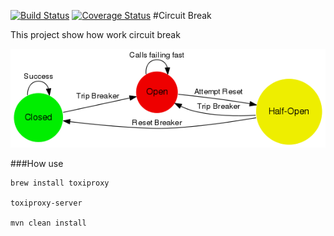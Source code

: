 [![Build Status](https://travis-ci.org/xabe/circuitBreak.svg?branch=master)](https://travis-ci.org/xabe/circuitBreak)
[![Coverage Status](https://coveralls.io/repos/github/xabe/circuitBreak/badge.svg?branch=master)](https://coveralls.io/github/xabe/circuitBreak?branch=master)
#Circuit Break

This project show how work circuit break
 
 
 ![](images/circuit-breaker-states.png)
 
 ###How use

````
brew install toxiproxy

toxiproxy-server

mvn clean install

````